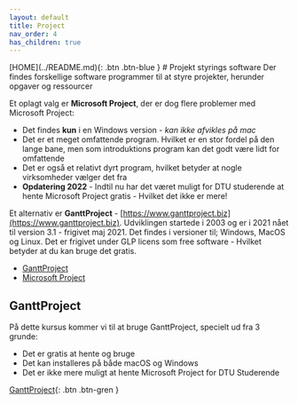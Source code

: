 ```yaml
---
layout: default
title: Project
nav_order: 4
has_children: true
---
```

<span class="fs-1">
[HOME](../README.md){: .btn .btn-blue }
</span>
# Projekt styrings software
Der findes forskellige software programmer til at styre projekter, herunder opgaver og ressourcer

Et oplagt valg er **Microsoft Project**, der er dog flere problemer med Microsoft Project:

- Det findes **kun** i en Windows version - *kan ikke afvikles på mac*
- Det er et meget omfattende program. Hvilket er en stor fordel på den lange bane, men som introduktions program kan det godt være lidt for omfattende
- Det er også et relativt dyrt program, hvilket betyder at nogle virksomheder vælger det fra
- **Opdatering 2022** - Indtil nu har det været muligt for DTU studerende at hente Microsoft Project gratis - Hvilket det ikke er mere!

Et alternativ er **GanttProject** - [https://www.ganttproject.biz](https://www.ganttproject.biz). Udviklingen startede i 2003 og er i 2021 nået til version 3.1 - frigivet maj 2021.
Det findes i versioner til; Windows, MacOS og Linux. Det er frigivet under GLP licens som free software - Hvilket betyder at du kan bruge det gratis.

- [GanttProject](./ganttproject.md)
- [Microsoft Project](./microsoftproject.md)


## GanttProject
På dette kursus kommer vi til at bruge GanttProject, specielt ud fra 3 grunde:

- Det er gratis at hente og bruge
- Det kan installeres på både macOS og Windows
- Det er ikke mere muligt at hente Microsoft Project for DTU Studerende

[GanttProject](./ganttproject.md){: .btn .btn-gren }